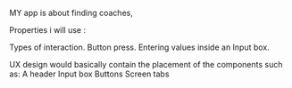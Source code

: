 MY app is about finding coaches,

Properties i will use :

Types of interaction.
Button press.
Entering values inside an Input box.


UX design would basically contain the placement of the components such as:
A header
Input box
Buttons
Screen tabs
